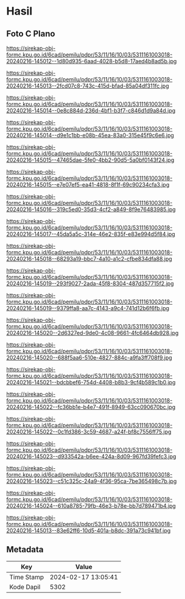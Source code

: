 # Hasil

## Foto C Plano

https://sirekap-obj-formc.kpu.go.id/6cad/pemilu/pdpr/53/11/16/10/03/5311161003018-20240216-145012--1d80d935-6aad-4028-b5d8-17aed4b8ad5b.jpg

https://sirekap-obj-formc.kpu.go.id/6cad/pemilu/pdpr/53/11/16/10/03/5311161003018-20240216-145013--2fcd07c8-743c-415d-bfad-85a04df311fc.jpg

https://sirekap-obj-formc.kpu.go.id/6cad/pemilu/pdpr/53/11/16/10/03/5311161003018-20240216-145014--0e8c884d-236d-4bf1-b3f7-c846d1d9a84d.jpg

https://sirekap-obj-formc.kpu.go.id/6cad/pemilu/pdpr/53/11/16/10/03/5311161003018-20240216-145014--d9e1c1bb-e08b-45ea-83a0-315e45f9c6e6.jpg

https://sirekap-obj-formc.kpu.go.id/6cad/pemilu/pdpr/53/11/16/10/03/5311161003018-20240216-145015--47465dae-5fe0-4bb2-90d5-5a0bf0143f24.jpg

https://sirekap-obj-formc.kpu.go.id/6cad/pemilu/pdpr/53/11/16/10/03/5311161003018-20240216-145015--e7e07ef5-ea41-4818-8f1f-69c90234cfa3.jpg

https://sirekap-obj-formc.kpu.go.id/6cad/pemilu/pdpr/53/11/16/10/03/5311161003018-20240216-145016--319c5ed0-35d3-4cf2-a849-8f9e76483985.jpg

https://sirekap-obj-formc.kpu.go.id/6cad/pemilu/pdpr/53/11/16/10/03/5311161003018-20240216-145017--45da5a5c-314e-46e2-835f-e83e994d5f84.jpg

https://sirekap-obj-formc.kpu.go.id/6cad/pemilu/pdpr/53/11/16/10/03/5311161003018-20240216-145018--68293a19-bbc7-4a10-a1c2-cfbe834dfa88.jpg

https://sirekap-obj-formc.kpu.go.id/6cad/pemilu/pdpr/53/11/16/10/03/5311161003018-20240216-145019--293f9027-2ada-45f8-8304-487d357715f2.jpg

https://sirekap-obj-formc.kpu.go.id/6cad/pemilu/pdpr/53/11/16/10/03/5311161003018-20240216-145019--9379ffa8-aa7c-4143-a9c4-741d12b6f6fb.jpg

https://sirekap-obj-formc.kpu.go.id/6cad/pemilu/pdpr/53/11/16/10/03/5311161003018-20240216-145020--2d6327ed-9de0-4c08-9661-4fc6464db928.jpg

https://sirekap-obj-formc.kpu.go.id/6cad/pemilu/pdpr/53/11/16/10/03/5311161003018-20240216-145020--688f5aa6-510e-4827-884c-a9fa3ff708f9.jpg

https://sirekap-obj-formc.kpu.go.id/6cad/pemilu/pdpr/53/11/16/10/03/5311161003018-20240216-145021--bdcbbef6-754d-4408-b8b3-9cf4b589c1b0.jpg

https://sirekap-obj-formc.kpu.go.id/6cad/pemilu/pdpr/53/11/16/10/03/5311161003018-20240216-145022--fc36bb1e-b4e7-491f-8949-63cc090670bc.jpg

https://sirekap-obj-formc.kpu.go.id/6cad/pemilu/pdpr/53/11/16/10/03/5311161003018-20240216-145022--0c1fd386-3c59-4687-a24f-bf8c7556ff75.jpg

https://sirekap-obj-formc.kpu.go.id/6cad/pemilu/pdpr/53/11/16/10/03/5311161003018-20240216-145023--d933542a-b6ee-424a-8d09-967fd39fefc3.jpg

https://sirekap-obj-formc.kpu.go.id/6cad/pemilu/pdpr/53/11/16/10/03/5311161003018-20240216-145023--c51c325c-24a9-4f36-95ca-7be365498c7b.jpg

https://sirekap-obj-formc.kpu.go.id/6cad/pemilu/pdpr/53/11/16/10/03/5311161003018-20240216-145024--610a8785-79fb-46e3-b78e-bb7d789471b4.jpg

https://sirekap-obj-formc.kpu.go.id/6cad/pemilu/pdpr/53/11/16/10/03/5311161003018-20240216-145013--83e62ff6-10d5-401a-b8dc-391a73c941bf.jpg


## Metadata

| Key        | Value               |
| ---------- | ------------------- |
| Time Stamp | 2024-02-17 13:05:41 |
| Kode Dapil | 5302                |




